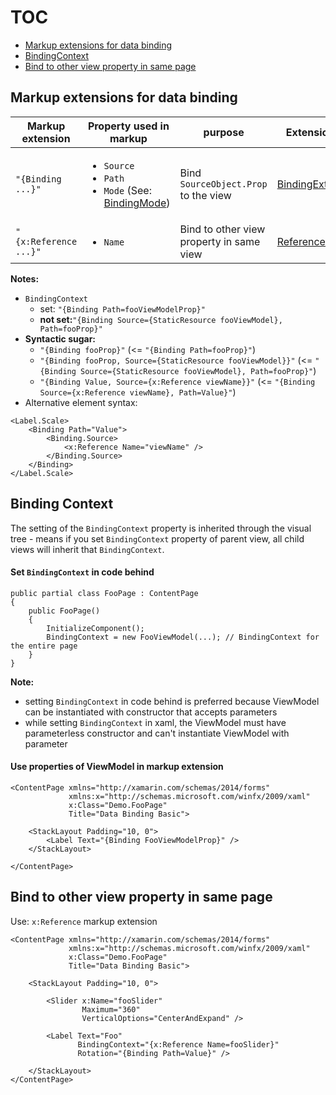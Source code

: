 # TOC
* [Markup extensions for data binding](#markup-extensions-for-data-binding)
* [BindingContext](#binding-context)
* [Bind to other view property in same page](#bind-to-other-view-property-in-same-page)


## Markup extensions for data binding
| Markup extension | Property used in markup | purpose | Extension class |
|------------------|-------------------------|---------|-----------------|
| `"{Binding ...}"` | <ul><li>`Source`</li><li>`Path`</li><li>`Mode` (See: [BindingMode](https://docs.microsoft.com/en-us/dotnet/api/xamarin.forms.bindingmode?view=xamarin-forms))</li></ul> | Bind `SourceObject.Prop` to the view | [BindingExtension](https://docs.microsoft.com/en-us/dotnet/api/xamarin.forms.xaml.bindingextension) |
| `"{x:Reference ...}"` | <ul><li>`Name`</li></ul> | Bind to other view property in same view | [ReferenceExtension](https://docs.microsoft.com/en-us/dotnet/api/xamarin.forms.xaml.referenceextension) |

**Notes:**
* `BindingContext` 
  * set: `"{Binding Path=fooViewModelProp}"`
  * **not set:**`"{Binding Source={StaticResource fooViewModel}, Path=fooProp}"`
* **Syntactic sugar:** 
  * `"{Binding fooProp}"` (<= `"{Binding Path=fooProp}"`)
  * `"{Binding fooProp, Source={StaticResource fooViewModel}}"` (<= `"{Binding Source={StaticResource fooViewModel}, Path=fooProp}"`) 
  * `"{Binding Value, Source={x:Reference viewName}}"` (<= `"{Binding Source={x:Reference viewName}, Path=Value}"`)
* Alternative element syntax:
```
<Label.Scale>
	<Binding Path="Value">
		<Binding.Source>
			<x:Reference Name="viewName" />
		</Binding.Source>
	</Binding>
</Label.Scale>
```

## Binding Context
The setting of the `BindingContext` property is inherited through the visual tree - means if you set `BindingContext` property of parent view, all child views will inherit that `BindingContext`.

#### Set `BindingContext` in code behind
```
public partial class FooPage : ContentPage
{
    public FooPage()
    {
        InitializeComponent();
        BindingContext = new FooViewModel(...); // BindingContext for the entire page
    }
}
```
**Note:**
* setting `BindingContext` in code behind is preferred because ViewModel can be instantiated with constructor that accepts parameters
* while setting `BindingContext` in xaml, the ViewModel must have parameterless constructor and can't instantiate ViewModel with parameter

#### Use properties of ViewModel in markup extension
```
<ContentPage xmlns="http://xamarin.com/schemas/2014/forms"
             xmlns:x="http://schemas.microsoft.com/winfx/2009/xaml"
             x:Class="Demo.FooPage"
             Title="Data Binding Basic">
             
    <StackLayout Padding="10, 0">
        <Label Text="{Binding FooViewModelProp}" />
    </StackLayout>
    
</ContentPage>
```

## Bind to other view property in same page
Use: `x:Reference` markup extension
```
<ContentPage xmlns="http://xamarin.com/schemas/2014/forms"
             xmlns:x="http://schemas.microsoft.com/winfx/2009/xaml"
             x:Class="Demo.FooPage"
             Title="Data Binding Basic">
             
    <StackLayout Padding="10, 0">

        <Slider x:Name="fooSlider"
                Maximum="360"
                VerticalOptions="CenterAndExpand" />
    
        <Label Text="Foo"
               BindingContext="{x:Reference Name=fooSlider}"
               Rotation="{Binding Path=Value}" />
               
    </StackLayout>
</ContentPage>
```
